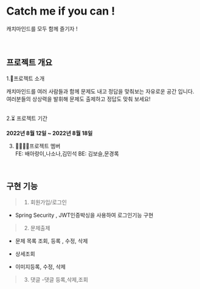 # Catch me if you can !
캐치마인드를 모두 함께 즐기자 !<br>
<br><br>



## 프로젝트 개요

1.👋프로젝트 소개<div> 
캐치마인드를 여러 사람들과 함께 문제도 내고 정답을 맞춰보는 자유로운 공간 입니다.<br>
여러분들의 상상력을 발휘해 문제도 출제하고 정답도 맞춰 보세요!
<br><br>

2.⏳ 프로젝트 기간
<div> <strong>2022년 8월 12일 ~ 2022년 8월 18일 </strong></div>

3. 👨‍👩‍👧‍👦프로젝트 멤버<div>
FE: 배아랑이,나소나,김민석
BE: 김보슬,문경록
<br>

## 구현 기능

>1. 회원가입/로그인
- Spring Security , JWT인증박싱을 사용하여 로그인기능 구현 

>2. 문제출제 
- 문제 목록 조회, 등록 , 수정, 삭제

- 상세조회
- 이미지등록, 수정, 삭제

>3. 댓글 
-댓글 등록,삭제,조회
 


